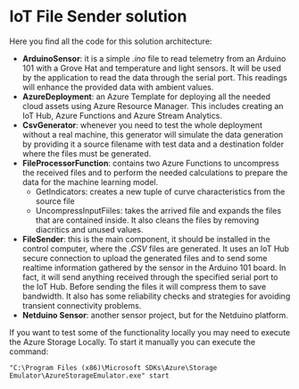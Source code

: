 # IoT File Sender solution #

Here you find all the code for this solution architecture:

* **ArduinoSensor**: it is a simple *.ino* file to read telemetry from an Arduino 101 with a Grove Hat and temperature and light sensors. It will be used by the application to read the data through the serial port. This readings will enhance the provided data with ambient values.
* **AzureDeployment**: an Azure Template for deploying all the needed cloud assets using Azure Resource Manager. This includes creating an IoT Hub, Azure Functions and Azure Stream Analytics.
* **CsvGenerator**: whenever you need to test the whole deployment without a real machine, this generator will simulate the data generation by providing it a source filename with test data and a destination folder where the files must be generated.
* **FileProcessorFunction**: contains two Azure Functions to uncompress the received files and to perform the needed calculations to prepare the data for the machine learning model.
  * GetIndicators: creates a new tuple of curve characteristics from the source file
  * UncompressInputFiiles: takes the arrived file and expands the files that are contained inside. It also cleans the files by removing diacritics and unused values.
* **FileSender**: this is the main component, it should be installed in the control computer, where the *.CSV* files are generated. It uses an IoT Hub secure connection to upload the generated files and to send some realtime information gathered by the sensor in the Arduino 101 board. In fact, it will send anything received through the specified serial port to the IoT Hub. Before sending the files it will compress them to save bandwidth. It also has some reliability checks and strategies for avoiding transient connectivity problems. 
* **Netduino Sensor**: another sensor project, but for the Netduino platform.

If you want to test some of the functionality locally you may need to execute the Azure Storage Locally. To start it manually you can execute the command:

```"C:\Program Files (x86)\Microsoft SDKs\Azure\Storage Emulator\AzureStorageEmulator.exe" start```


